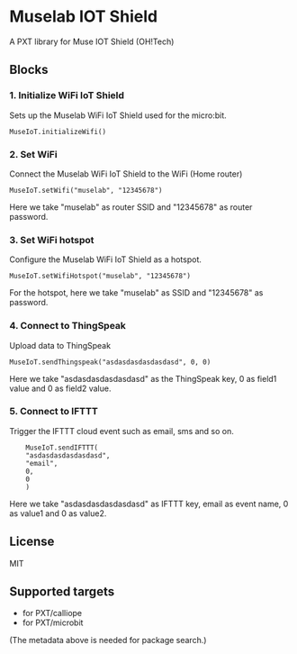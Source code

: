 # Muselab IOT Shield

A PXT library for Muse IOT Shield (OH!Tech)

## Blocks

### 1. Initialize WiFi IoT Shield

Sets up the Muselab WiFi IoT Shield used for the micro:bit.

```blocks
MuseIoT.initializeWifi()
```

### 2. Set WiFi

Connect the Muselab WiFi IoT Shield to the WiFi (Home router)

```blocks
MuseIoT.setWifi("muselab", "12345678")
```

Here we take "muselab" as router SSID and "12345678" as router password.


### 3. Set WiFi hotspot

Configure the Muselab WiFi IoT Shield as a hotspot.

```blocks
MuseIoT.setWifiHotspot("muselab", "12345678")
```

For the hotspot, here we take "muselab" as SSID and "12345678" as password.


### 4. Connect to ThingSpeak

Upload data to ThingSpeak

```blocks
MuseIoT.sendThingspeak("asdasdasdasdasdasd", 0, 0)
```

Here we take "asdasdasdasdasdasd" as the ThingSpeak key, 0 as field1 value and 0 as field2 value.


### 5. Connect to IFTTT

Trigger the IFTTT cloud event such as email, sms and so on.

```blocks
    MuseIoT.sendIFTTT(
    "asdasdasdasdasdasd",
    "email",
    0,
    0
    )
```

Here we take "asdasdasdasdasdasd" as IFTTT key, email as event name, 0 as value1 and 0 as value2.

## License

MIT

## Supported targets

* for PXT/calliope
* for PXT/microbit

(The metadata above is needed for package search.)

